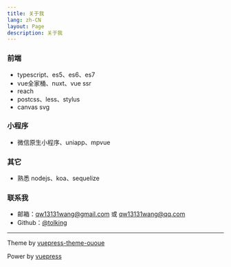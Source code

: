 ```yaml
---
title: 关于我
lang: zh-CN
layout: Page
description: 关于我
---
```


### 前端

- typescript、es5、es6、es7
- vue全家桶、nuxt、vue ssr
- reach
- postcss、less、stylus
- canvas svg

### 小程序

- 微信原生小程序、uniapp、mpvue

### 其它

- 熟悉 nodejs、koa、sequelize

### 联系我

- 邮箱：qw13131wang@gmail.com 或 qw13131wang@qq.com
- Github：[@tolking](https://github.com/tolking)

---

Theme by [vuepress-theme-ououe](https://github.com/tolking/vuepress-theme-ououe)

Power by [vuepress](https://github.com/vuejs/vuepress)